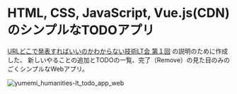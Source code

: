 # HTML, CSS, JavaScript, Vue.js(CDN) のシンプルなTODOアプリ

[URLどこで発表すればいいのかわからない技術LT会 第１回](https://humanities.connpass.com/event/202461/) の説明のために作成した、
新しいやることの追加とTODOの一覧、完了（Remove）の見た目のみのごくシンプルなWebアプリ。

![yumemi_humanities-lt_todo_app_web](https://user-images.githubusercontent.com/64931110/109437641-37210e00-7a69-11eb-9938-97b5f98757a9.png)
